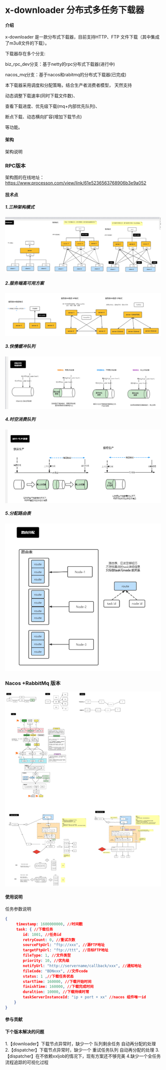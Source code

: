 # x-downloader 分布式多任务下载器

#### 介绍
x-downloader 是一款分布式下载器，目前支持HTTP、FTP 文件下载（其中集成了m3u8文件的下载）。

下载器存在多个分支:

biz_rpc_dev分支：基于netty的rpc分布式下载器(进行中)

nacos_mq分支：基于nacos和rabitmq的分布式下载器(已完成)


本下载器采用调度和分配策略，结合生产者消费者模型，
天然支持

动态调整下载速率(同时下载文件数)、

查看下载进度、优先级下载(mq+内部优先队列)、

断点下载、动态横向扩容(增加下载节点)

等功能。

#### 架构
架构说明
### RPC版本
架构图的在线地址：https://www.processon.com/view/link/61e5236563768906b3e9a052

#### 技术点

##### 1.三种架构模式
![](./readme/image/架构模式.png)

##### 2.服务端高可用方案
![](./readme/image/服务端HA.png)

##### 3.快慢缓冲队列
![](./readme/image/快慢消费.png)

##### 4.时空消费队列
![](./readme/image/时空生产-缓冲队列.png)

##### 5.分配路由表
![](./readme/image/分配路由表.png)


### Nacos +RabbitMq 版本
![](./readme/image/x-downloader架构图.png)


#### 使用说明

任务参数说明

```json
{
	 timestamp: 1600000000, //时间戳 
	 task: { //下载任务
		id: 1001, //任务id     
		retryCount: 0, //重试次数   
		sourceFtpUrl: "ftp://xxx", //源FTP地址 
		targetFtpUrl: "ftp://ttt", //目标FTP地址     
		fileType: 1, //文件类型     
		priority: 10, //优先级     
		notifyUrl: "http://servername/callback/xxx", //通知地址     
		fileCode: "BDNxxx", //文件code     
		status: 1 ,//下载任务状态     
		startTime: 160000, //下载开始时间     
		finishTime: 160000, //下载完成时间     
		duraltion: 10000, //下载持续时常     
		taskServerInstanceId: "ip + port + xx" //nacos 组件唯一id 
	}
}
```




#### 参与贡献



#### 下个版本解决的问题
1.【downloader】下载节点异常时，缺少一个 队列剩余任务 自动再分配的处理
2.【dispatcher】下载节点异常时，缺少一个 重试任务队列 自动再分配的处理
3.【dispatcher】在不依赖xxljob的情况下，现有方案还不够完美
4.缺少一个全任务流程追踪的可视化过程
